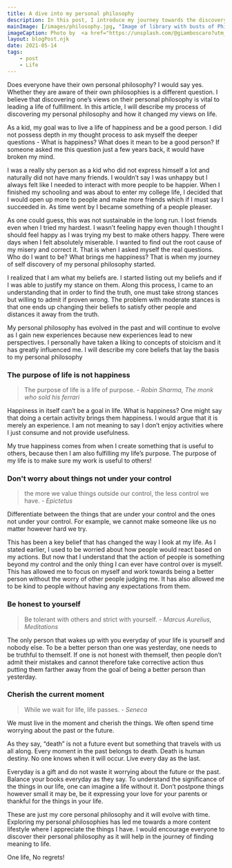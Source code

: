 ```yaml
---
title: A dive into my personal philosophy
description: In this post, I introduce my journey towards the discovery of my personal philosophy and my views
mainImage: [/images/philosophy.jpg, "Image of library with busts of Philosophers"]
imageCaption: Photo by  <a href="https://unsplash.com/@giamboscaro?utm_source=unsplash&utm_medium=referral&utm_content=creditCopyText">Giammarco</a> on <a href="https://unsplash.com/?utm_source=unsplash&utm_medium=referral&utm_content=creditCopyText">Unsplash</a>
layout: blogPost.njk
date: 2021-05-14
tags: 
    - post
    - Life
---
```

Does everyone have their own personal philosophy? I would say yes. Whether they are aware of their own philosophies is a different question. I believe that discovering one’s views on their personal philosophy is vital to leading a life of fulfillment. In this article, I will describe my process of discovering my personal philosophy and how it changed my views on life.

As a kid, my goal was to live a life of happiness and be a good person. I did not possess depth in my thought process to ask myself the deeper questions - What is happiness? What does it mean to be a good person? If someone asked me this question just a few years back, it would have broken my mind.

I was a really shy person as a kid who did not express himself a lot and naturally did not have many friends. I wouldn’t say I was unhappy but I always felt like I needed to interact with more people to be happier. When I finished my schooling and was about to enter my college life, I decided that I would open up more to people and make more friends which if I must say I succeeded in. As time went by I became something of a people pleaser.

As one could guess, this was not sustainable in the long run. I lost friends even when I tried my hardest. I wasn’t feeling happy even though I thought I should feel happy as I was trying my best to make others happy. There were days when I felt absolutely miserable. I wanted to find out the root cause of my misery and correct it. That is when I asked myself the real questions. Who do I want to be? What brings me happiness? That is when my journey of self discovery of my personal philosophy started.

I realized that I am what my beliefs are. I started listing out my beliefs and if I was able to justify my stance on them. Along this process, I came to an understanding that in order to find the truth, one must take strong stances but willing to admit if proven wrong. The problem with moderate stances is that one ends up changing their beliefs to satisfy other people and distances it away from the truth. 

My personal philosophy has evolved in the past and will continue to evolve as I gain new experiences because new experiences lead to new perspectives. I personally have taken a liking to concepts of stoicism and it has greatly influenced me. I will describe my core beliefs that lay the basis to my personal philosophy


### The purpose of life is not happiness

>The purpose of life is a life of purpose.
> *- Robin Sharma, The monk who sold his ferrari*

Happiness in itself can’t be a goal in life. What is happiness? One might say that doing a certain activity brings them happiness. I would argue that it is merely an experience. I am not meaning to say I don’t enjoy activities where I just consume and not provide usefulness. 

My true happiness comes from when I create something that is useful to others, because then I am also fulfilling my life’s purpose. The purpose of my life is to make sure my work is useful to others!


### Don't worry about things not under your control

>the more we value things outside our control, the less control we have.
>*- Epictetus*

Differentiate between the things that are under your control and the ones not under your control. For example, we cannot make someone like us no matter however hard we try.

This has been a key belief that has changed the way I look at my life. As I stated earlier, I used to be worried about how people would react based on my actions. But now that I understand that the action of people is something beyond my control and the only thing I can ever have control over is myself. This has allowed me to focus on myself and work towards being a better person without the worry of other people judging me. It has also allowed me to be kind to people without having any expectations from them. 

### Be honest to yourself

>Be tolerant with others and strict with yourself.
>*- Marcus Aurelius, Meditations*

The only person that wakes up with you everyday of your life is yourself and nobody else. To be a better person than one was yesterday, one needs to be truthful to themself.
If one is not honest with themself, then people don’t admit their mistakes and cannot therefore take corrective action thus putting them farther away from the goal of being a better person than yesterday.

### Cherish the current moment

>While we wait for life, life passes.
>*- Seneca*

We must live in the moment and cherish the things. We often spend time worrying about the past or the future. 

As they say, “death” is not a future event but something that travels with us all along. Every moment in the past belongs to death. Death is human destiny. No one knows when it will occur. Live every day as the last.

Everyday is a gift and do not waste it worrying about the future or the past. Balance your books everyday as they say. To understand the significance of the things in our life, one can imagine a life without it. Don’t postpone things however small it may be, be it expressing your love for your parents or thankful for the things in your life. 

These are just my core personal philosophy and it will evolve with time. Exploring my personal philosophies has led me towards a more content lifestyle where I appreciate the things I have. I would encourage everyone to discover their personal philosophy as it will help in the journey of finding meaning to life.

One life, No regrets!
